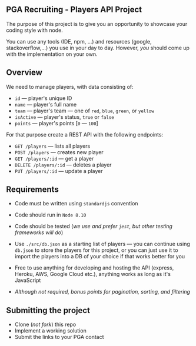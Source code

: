 ## PGA Recruiting - Players API Project

The purpose of this project is to give you an opportunity to showcase your coding style with node.

You can use any tools (IDE, npm, ...) and resources (google, stackoverflow,...) you use in your day to day.
However, _you_ should come up with the implementation on your own.

## Overview

We need to manage players, with data consisting of:
* `id` — player's unique ID
* `name` — player's full name
* `team` — player's team — one of `red`, `blue`, `green`, or `yellow`
* `isActive` — player's status, `true` or `false`
* `points` — player's points [`0` — `100`]

For that purpose create a REST API with the following endpoints:
* `GET /players` — lists all players
* `POST /players` — creates new player
* `GET /players/:id` — get a player
* `DELETE /players/:id` — deletes a player
* `PUT /players/:id` — update a player

## Requirements

* Code must be written using `standardjs` convention

* Code should run in `Node 8.10`

* Code should be tested (_we use and prefer `jest`, but other testing frameworks will do_)

* Use `./src/db.json` as a starting list of players — you can continue using `db.json` to store the players for this project, or you can just use it to import the players into a DB of your choice if that works better for you

* Free to use anything for developing and hosting the API (express, Heroku, AWS, Google Cloud etc.), anything works as long as it's JavaScript

* _Although not required, bonus points for pagination, sorting, and filtering_

## Submitting the project
 * Clone (_not fork_) this repo
 * Implement a working solution
 * Submit the links to your PGA contact
